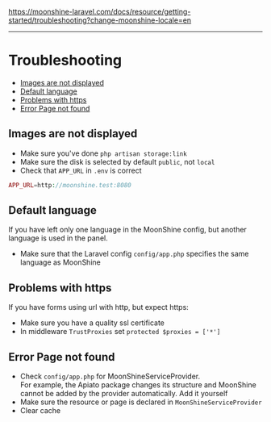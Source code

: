 https://moonshine-laravel.com/docs/resource/getting-started/troubleshooting?change-moonshine-locale=en

------
# Troubleshooting  

  - [Images are not displayed](#images-are-not-displayed)  
  - [Default language](#default-language)  
  - [Problems with https](#problems-with-https)  
  - [Error Page not found](#error-page-not-found)  


<a name="images-are-not-displayed"></a>  
## Images are not displayed  
- Make sure you've done `php artisan storage:link`  
- Make sure the disk is selected by default `public`, not `local`  
- Check that `APP_URL` in `.env` is correct  

```php
APP_URL=http://moonshine.test:8080
```

<a name="default-language"></a>  
## Default language  
If you have left only one language in the MoonShine config, but another language is used in the panel.

- Make sure that the Laravel config `config/app.php` specifies the same language as MoonShine  

<a name="problems-with-https"></a>  
## Problems with https  
If you have forms using url with http, but expect https:  

- Make sure you have a quality ssl certificate  
- In middleware `TrustProxies` set `protected $proxies = ['*']`  

<a name="error-page-not-found"></a>  
## Error Page not found  
- Check `config/app.php` for MoonShineServiceProvider.  
For example, the Apiato package changes its structure and MoonShine cannot be added by the provider automatically. Add it yourself  
- Make sure the resource or page is declared in `MoonShineServiceProvider`  
- Clear cache  


